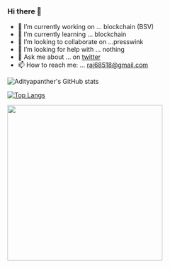 ### Hi there 👋

- 🔭 I’m currently working on ... blockchain (BSV)
- 🌱 I’m currently learning ... blockchain
- 👯 I’m looking to collaborate on ...presswink
- 🤔 I’m looking for help with ... nothing
- 💬 Ask me about ... on   [twitter](https://twitter.com/panther_aditya)
- 📫 How to reach me: ...  raj68518@gmail.com


<!--
**raj68518/raj68518** is a ✨ _special_ ✨ repository because its `README.md` (this file) appears on your GitHub profile.

Here are some ideas to get you started:
- 😄 Pronouns: ...
- ⚡ Fun fact: ...
-->

![Adityapanther's GitHub stats](https://github-readme-stats.vercel.app/api?username=Adityapanther&count_private=true&show_icons=true&theme=tokyonight)

[![Top Langs](https://github-readme-stats.vercel.app/api/top-langs/?username=adityapanther&layout=compact)](https://github-readme-stats.vercel.app/api/top-langs/?username=Adityapanther&layout=compact)


<img width="350px" height="350px" src="https://images.newindianexpress.com/uploads/user/imagelibrary/2021/8/20/w1200X800/JINDE2812.jpg">
